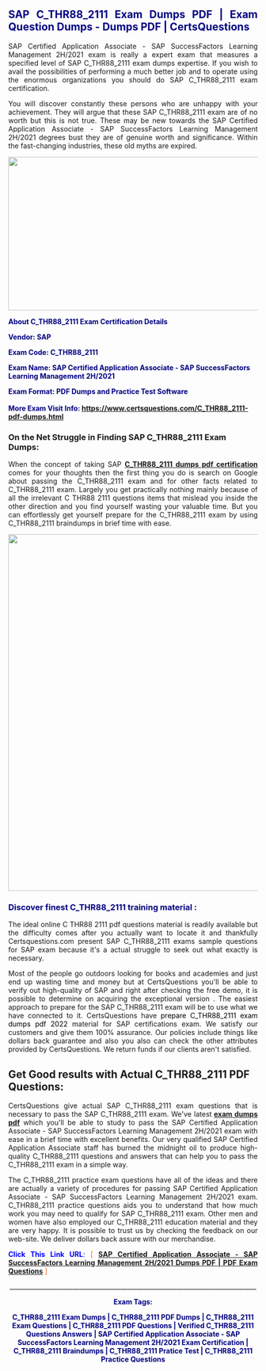 <h2 style="text-align: justify;"><span style="color: #000080;">SAP C_THR88_2111 Exam Dumps PDF | Exam Question Dumps - Dumps PDF | CertsQuestions</span></h2>
<p style="text-align: justify;">SAP Certified Application Associate - SAP SuccessFactors Learning Management 2H/2021 exam is really a expert exam that measures a specified level of SAP  C_THR88_2111 exam dumps expertise. If you wish to avail the possibilities of performing a much better job and to operate using the enormous organizations you should do SAP C_THR88_2111 exam certification.</p>
<p style="text-align: justify;">You will discover constantly these persons who are unhappy with your achievement. They will argue that these SAP  C_THR88_2111 exam are of no worth but this is not true. These may be new towards the SAP Certified Application Associate - SAP SuccessFactors Learning Management 2H/2021 degrees bust they are of genuine worth and significance. Within the fast-changing industries, these old myths are expired.</p>
<p><img style="display: block; margin-left: auto; margin-right: auto;" src="https://i.imgur.com/eaP4ae9.png" width="840" height="310" /></p>
<p><span style="color: #000080;"><strong>About C_THR88_2111 Exam Certification Details</strong></span></p>
<p><span style="color: #000080;"><strong>Vendor: SAP<br /></strong></span></p>
<p><span style="color: #000080;"><strong>Exam Code: C_THR88_2111</strong></span></p>
<p><span style="color: #000080;"><strong>Exam Name: SAP Certified Application Associate - SAP SuccessFactors Learning Management 2H/2021</strong></span></p>
<p><span style="color: #000080;"><strong>Exam Format: PDF Dumps and Practice Test Software<br /><br />More Exam Visit Info: <span style="color: #ff6600;"><a href="https://www.certsquestions.com/C_THR88_2111-pdf-dumps.html">https://www.certsquestions.com/C_THR88_2111-pdf-dumps.html</a></span></strong></span></p>
<h3>On the Net Struggle in Finding SAP C_THR88_2111 Exam Dumps:</h3>
<p style="text-align: justify;">When the concept of taking SAP <a href="https://www.certsquestions.com/C_THR88_2111-pdf-dumps.html"><strong> C_THR88_2111 dumps pdf certification</strong></a> comes for your thoughts then the first thing you do is search on Google about passing the C_THR88_2111 exam and for other facts related to C_THR88_2111 exam. Largely you get practically nothing mainly because of all the irrelevant C THR88 2111 questions items that mislead you inside the other direction and you find yourself wasting your valuable time. But you can effortlessly get yourself prepare for the C_THR88_2111 exam by using C_THR88_2111 braindumps in brief time with ease.</p>
<p><a href="https://www.certsquestions.com/C_THR88_2111-pdf-dumps.html"><img style="display: block; margin-left: auto; margin-right: auto;" src="https://i.imgur.com/pxhoKQ2.png" width="720" /></a></p>
<h3><span style="color: #000080;">Discover finest  C_THR88_2111 training material :</span></h3>
<p style="text-align: justify;">The ideal online C THR88 2111 pdf questions material is readily available but the difficulty comes after you actually want to locate it and thankfully Certsquestions.com present SAP C_THR88_2111 exams sample questions for SAP  exam because it's a actual struggle to seek out what exactly is necessary.</p>
<p style="text-align: justify;">Most of the people go outdoors looking for books and academies and just end up wasting time and money but at CertsQuestions you'll be able to verify out high-quality of SAP  and right after checking the free demo, it is possible to determine on acquiring the exceptional version . The easiest approach to prepare for the SAP C_THR88_2111 exam will be to use what we have connected to it. CertsQuestions have <span style="color: #000000;">prepare C_THR88_2111 exam dumps pdf 2022</span> material for SAP certifications exam. We satisfy our customers and give them 100% assurance. Our policies include things like dollars back guarantee and also you also can check the other attributes provided by CertsQuestions. We return funds if our clients aren't satisfied.</p>
<h2>Get Good results with Actual C_THR88_2111 PDF Questions:</h2>
<p style="text-align: justify;">CertsQuestions give actual SAP C_THR88_2111 exam questions that is necessary to pass the SAP  C_THR88_2111 exam. We've latest<strong>&nbsp;<a href="https://www.certsquestions.com/">exam dumps pdf</a></strong>&nbsp;which you'll be able to study to pass the SAP Certified Application Associate - SAP SuccessFactors Learning Management 2H/2021 exam with ease in a brief time with excellent benefits. Our very qualified SAP Certified Application Associate staff has burned the midnight oil to produce high-quality C_THR88_2111 questions and answers that can help you to pass the C_THR88_2111 exam in a simple way.</p>
<p style="text-align: justify;">The C_THR88_2111 practice exam questions have all of the ideas and there are actually a variety of procedures for passing SAP Certified Application Associate - SAP SuccessFactors Learning Management 2H/2021 exam. C_THR88_2111 practice questions aids you to understand that how much work you may need to qualify for SAP  C_THR88_2111 exam. Other men and women have also employed our C_THR88_2111 education material and they are very happy. It is possible to trust us by checking the feedback on our web-site. We deliver dollars back assure with our merchandise.</p>
<p style="text-align: justify;"><span style="color: #0000ff;"><strong>Click This Link URL</strong>:</span> <span style="color: #ff6600;">[ <strong><a href="https://www.certsquestions.com/sap-certified-application-associate-certification.html">SAP Certified Application Associate - SAP SuccessFactors Learning Management 2H/2021 Dumps PDF | PDF Exam Questions</a></strong> ]</span></p>
<p style="text-align: center;">______________________________________________________________________________</p>
<p style="text-align: center;"><span style="color: #000080;"><strong>Exam Tags:</strong></span></p>
<p style="text-align: center;"><span style="color: #000080;"><strong>C_THR88_2111 Exam Dumps | C_THR88_2111 PDF Dumps | C_THR88_2111 Exam Questions | C_THR88_2111 PDF Questions | Verified C_THR88_2111 Questions Answers | SAP Certified Application Associate - SAP SuccessFactors Learning Management 2H/2021 Exam Certification | C_THR88_2111 Braindumps | C_THR88_2111 Pratice Test | C_THR88_2111 Practice Questions</strong></span></p>
